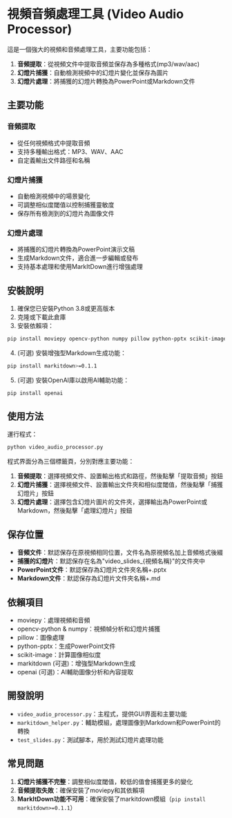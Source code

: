 # 視頻音頻處理工具 (Video Audio Processor)

這是一個強大的視頻和音頻處理工具，主要功能包括：

1. **音頻提取**：從視頻文件中提取音頻並保存為多種格式(mp3/wav/aac)
2. **幻燈片捕獲**：自動檢測視頻中的幻燈片變化並保存為圖片
3. **幻燈片處理**：將捕獲的幻燈片轉換為PowerPoint或Markdown文件

## 主要功能

### 音頻提取

- 從任何視頻格式中提取音頻
- 支持多種輸出格式：MP3、WAV、AAC
- 自定義輸出文件路徑和名稱

### 幻燈片捕獲

- 自動檢測視頻中的場景變化
- 可調整相似度閾值以控制捕獲靈敏度
- 保存所有檢測到的幻燈片為圖像文件

### 幻燈片處理

- 將捕獲的幻燈片轉換為PowerPoint演示文稿
- 生成Markdown文件，適合進一步編輯或發布
- 支持基本處理和使用MarkItDown進行增強處理

## 安裝說明

1. 確保您已安裝Python 3.8或更高版本
2. 克隆或下載此倉庫
3. 安裝依賴項：

```bash
pip install moviepy opencv-python numpy pillow python-pptx scikit-image
```

4. (可選) 安裝增強型Markdown生成功能：

```bash
pip install markitdown>=0.1.1
```

5. (可選) 安裝OpenAI庫以啟用AI輔助功能：

```bash
pip install openai
```

## 使用方法

運行程式：

```bash
python video_audio_processor.py
```

程式界面分為三個標籤頁，分別對應主要功能：

1. **音頻提取**：選擇視頻文件、設置輸出格式和路徑，然後點擊「提取音頻」按鈕
2. **幻燈片捕獲**：選擇視頻文件、設置輸出文件夾和相似度閾值，然後點擊「捕獲幻燈片」按鈕
3. **幻燈片處理**：選擇包含幻燈片圖片的文件夾，選擇輸出為PowerPoint或Markdown，然後點擊「處理幻燈片」按鈕

## 保存位置

- **音頻文件**：默認保存在原視頻相同位置，文件名為原視頻名加上音頻格式後綴
- **捕獲的幻燈片**：默認保存在名為"video_slides_{視頻名稱}"的文件夾中
- **PowerPoint文件**：默認保存為幻燈片文件夾名稱+.pptx
- **Markdown文件**：默認保存為幻燈片文件夾名稱+.md

## 依賴項目

- moviepy：處理視頻和音頻
- opencv-python & numpy：視頻幀分析和幻燈片捕獲
- pillow：圖像處理
- python-pptx：生成PowerPoint文件
- scikit-image：計算圖像相似度
- markitdown (可選)：增強型Markdown生成
- openai (可選)：AI輔助圖像分析和內容提取

## 開發說明

- `video_audio_processor.py`：主程式，提供GUI界面和主要功能
- `markitdown_helper.py`：輔助模組，處理圖像到Markdown和PowerPoint的轉換
- `test_slides.py`：測試腳本，用於測試幻燈片處理功能

## 常見問題

1. **幻燈片捕獲不完整**：調整相似度閾值，較低的值會捕獲更多的變化
2. **音頻提取失敗**：確保安裝了moviepy和其依賴項
3. **MarkItDown功能不可用**：確保安裝了markitdown模組（`pip install markitdown>=0.1.1`）
